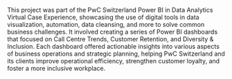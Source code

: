 
This project was part of the PwC Switzerland Power BI in Data Analytics Virtual Case Experience, showcasing the use of digital tools in data visualization, automation, data cleansing, and more to solve common business challenges. It involved creating a series of Power BI dashboards that focused on Call Centre Trends, Customer Retention, and Diversity & Inclusion. Each dashboard offered actionable insights into various aspects of business operations and strategic planning, helping PwC Switzerland and its clients improve operational efficiency, strengthen customer loyalty, and foster a more inclusive workplace.
